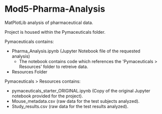 # Mod5-Pharma-Analysis
MatPlotLib analysis of pharmaceutical data.

Project is housed within the Pymaceuticals folder.

Pymaceuticals contains:
  - Pharma_Analysis.ipynb (Jupyter Notebook file of the requested analysis)
    - The notebook contains code which references the 'Pymaceuticals > Resources' folder to retreive data.
  - Resources Folder

Pymaceuticals > Resources contains:
  - pymaceuticals_starter_ORIGINAL.ipynb (Copy of the original Jupyter notebook provided for the project).
  - Mouse_metadata.csv (raw data for the test subjects analyzed).
  - Study_results.csv (raw data for the test results analyzed).
